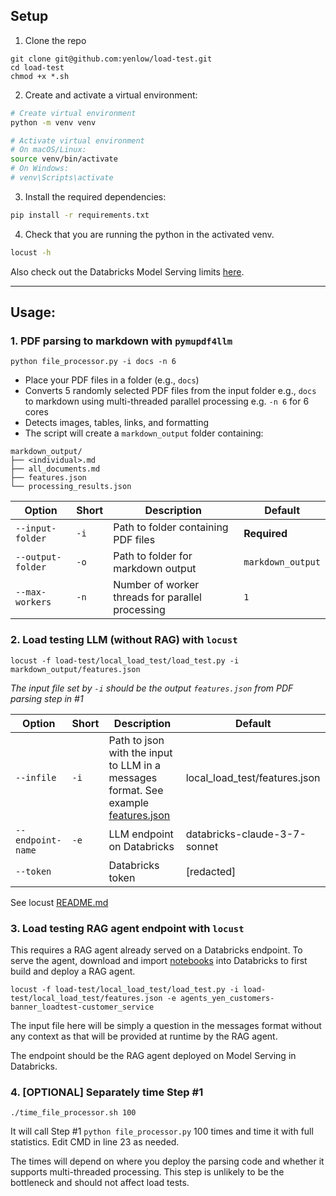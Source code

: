 ## Setup
1. Clone the repo
```
git clone git@github.com:yenlow/load-test.git
cd load-test
chmod +x *.sh
```
2. Create and activate a virtual environment:
```bash
# Create virtual environment
python -m venv venv

# Activate virtual environment
# On macOS/Linux:
source venv/bin/activate
# On Windows:
# venv\Scripts\activate
```

3. Install the required dependencies:
```bash
pip install -r requirements.txt
```
4. Check that you are running the python in the activated venv.
```bash
locust -h
```

Also check out the Databricks Model Serving limits [here](https://docs.databricks.com/aws/en/machine-learning/model-serving/model-serving-limits).

--------------------------
## Usage:
### 1. **PDF parsing to markdown with `pymupdf4llm`**
```
python file_processor.py -i docs -n 6
```
- Place your PDF files in a folder (e.g., `docs`)
- Converts 5 randomly selected PDF files from the input folder e.g., `docs` to markdown using multi-threaded parallel processing e.g. `-n 6` for 6 cores
- Detects images, tables, links, and formatting
- The script will create a `markdown_output` folder containing:
```
markdown_output/
├── <individual>.md
├── all_documents.md
├── features.json
└── processing_results.json
```
| Option | Short | Description | Default |
|--------|-------|-------------|---------|
| `--input-folder` | `-i` | Path to folder containing PDF files | **Required** |
| `--output-folder` | `-o` | Path to folder for markdown output | `markdown_output` |
| `--max-workers` | `-n` | Number of worker threads for parallel processing | `1` |

### 2. **Load testing LLM (without RAG) with `locust`**
```
locust -f load-test/local_load_test/load_test.py -i markdown_output/features.json
```
*The input file set by `-i` should be the output `features.json` from PDF parsing step in #1*

| Option | Short | Description | Default |
|--------|-------|-------------|---------|
| `--infile` | `-i` | Path to json with the input to LLM in a messages format. See example [features.json](load-test/local_load_test/features.json) | local_load_test/features.json |
| `--endpoint-name` | `-e` | LLM endpoint on Databricks | databricks-claude-3-7-sonnet |
| `--token` |  | Databricks token | [redacted] |
See locust [README.md](load-test/local_load_test/README.md)


### 3. **Load testing RAG agent endpoint with `locust`**
This requires a RAG agent already served on a Databricks endpoint. To serve the agent, download and import [notebooks](notebooks) into Databricks to first build and deploy a RAG agent.

```
locust -f load-test/local_load_test/load_test.py -i load-test/local_load_test/features.json -e agents_yen_customers-banner_loadtest-customer_service
```
The input file here will be simply a question in the messages format without any context as that will be provided at runtime by the RAG agent.

The endpoint should be the RAG agent deployed on Model Serving in Databricks.

### 4. [OPTIONAL] Separately time Step #1
```
./time_file_processor.sh 100
```
It will call Step #1 `python file_processor.py` 100 times and time it with full statistics. Edit CMD in line 23 as needed.

The times will depend on where you deploy the parsing code and whether it supports multi-threaded processing. This step is unlikely to be the bottleneck and should not affect load tests.